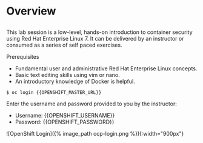 # Overview

##

This lab session is a low-level, hands-on introduction to container security using Red Hat Enterprise Linux 7. It can be delivered by an instructor or consumed as a series of self paced exercises.

Prerequisites

* Fundamental user and administrative Red Hat Enterprise Linux concepts. 
* Basic text editing skills using vim or nano.
* An introductory knowledge of Docker is helpful.

~~~shell
$ oc login {{OPENSHIFT_MASTER_URL}}
~~~

Enter the username and password provided to you by the instructor:

* Username: {{OPENSHIFT_USERNAME}}
* Password: {{OPENSHIFT_PASSWORD}}

![OpenShift Login]({% image_path ocp-login.png %}){:width="900px"}
